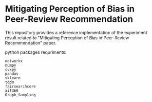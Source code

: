 # Mitigating Perception of Bias in Peer-Review Recommendation
This repository provides a reference implementation of the experiment result related to "Mitigating Perception of Bias in Peer-Review Recommendation" paper. 

python packages requriments:
```shell-script
networkx
numpy
cvxpy
pandas
sklearn
tqdm
fairsearchcore
aif360
Graph_Sampling
```
